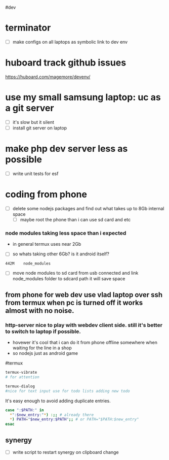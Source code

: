 #dev


# terminator
- [ ] make configs on all laptops as symbolic link to dev env

# huboard track github issues
https://huboard.com/magemore/devenv/

# use my small samsung laptop: uc as a git server
 - [ ] it's slow but it silent
 - [ ] install git server on laptop

# make php dev server less as possible 
- [ ] write unit tests for esf

# coding from phone
- [ ] delete some nodejs packages and find out what takes up to 8Gb internal space
  - [ ] maybe root the phone than i can use sd card and etc

### node modules taking less space than i expected
 - in general termux uses near 2Gb
 - [ ] so whats taking other 6Gb? is it android itself?
```
442M	node_modules
```
- [ ] move node modules to sd card from usb connected and link node_modules folder to sdcard path it will save space

## from phone for web dev use vlad laptop over ssh from termux when pc is turned off it works almost with no noise.

### http-server nice to play with webdev client side. still it's better to switch to laptop if possible.
  - hovewer it's cool that i can do it from phone offline somewhere when waiting for the line in a shop
  - so nodejs just as android game

#termux
```bash
termux-vibrate 
# for attention

termux-dialog 
#nice for text input use for todo lists adding new todo

```


It's easy enough to avoid adding duplicate entries.
```bash
case ":$PATH:" in
  *":$new_entry:"*) :;; # already there
  *) PATH="$new_entry:$PATH";; # or PATH="$PATH:$new_entry"
esac
```

## synergy
- [ ] write script to restart synergy on clipboard change

